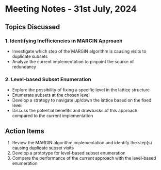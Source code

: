 # Meeting Notes - 31st July, 2024

## Topics Discussed

### 1. Identifying Inefficiencies in MARGIN Approach

- Investigate which step of the MARGIN algorithm is causing visits to duplicate subsets
- Analyze the current implementation to pinpoint the source of redundancy

### 2. Level-based Subset Enumeration

- Explore the possibility of fixing a specific level in the lattice structure
- Enumerate subsets at the chosen level
- Develop a strategy to navigate up/down the lattice based on the fixed level
- Discuss the potential benefits and drawbacks of this approach compared to the current implementation

## Action Items

1. Review the MARGIN algorithm implementation and identify the step(s) causing duplicate subset visits
2. Develop a prototype for level-based subset enumeration
3. Compare the performance of the current approach with the level-based enumeration